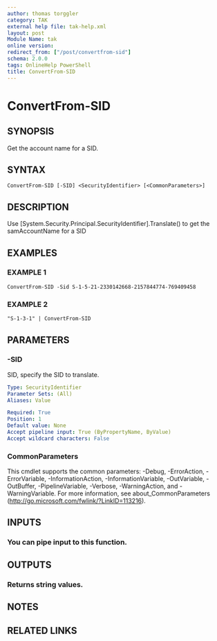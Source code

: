 ```yaml
---
author: thomas torggler
category: TAK
external help file: tak-help.xml
layout: post
Module Name: tak
online version:
redirect_from: ["/post/convertfrom-sid"]
schema: 2.0.0
tags: OnlineHelp PowerShell
title: ConvertFrom-SID
---
```


# ConvertFrom-SID

## SYNOPSIS
Get the account name for a SID.

## SYNTAX

```
ConvertFrom-SID [-SID] <SecurityIdentifier> [<CommonParameters>]
```

## DESCRIPTION
Use \[System.Security.Principal.SecurityIdentifier\].Translate() to get the samAccountName for a SID

## EXAMPLES

### EXAMPLE 1
```
ConvertFrom-SID -Sid S-1-5-21-2330142668-2157844774-769409458
```

### EXAMPLE 2
```
"S-1-3-1" | ConvertFrom-SID
```

## PARAMETERS

### -SID
SID, specify the SID to translate.

```yaml
Type: SecurityIdentifier
Parameter Sets: (All)
Aliases: Value

Required: True
Position: 1
Default value: None
Accept pipeline input: True (ByPropertyName, ByValue)
Accept wildcard characters: False
```

### CommonParameters
This cmdlet supports the common parameters: -Debug, -ErrorAction, -ErrorVariable, -InformationAction, -InformationVariable, -OutVariable, -OutBuffer, -PipelineVariable, -Verbose, -WarningAction, and -WarningVariable.
For more information, see about_CommonParameters (http://go.microsoft.com/fwlink/?LinkID=113216).

## INPUTS

### You can pipe input to this function.

## OUTPUTS

### Returns string values.

## NOTES

## RELATED LINKS
